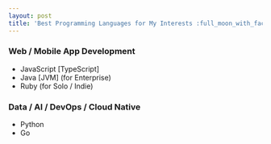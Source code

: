 ```yaml
---
layout: post
title: 'Best Programming Languages for My Interests :full_moon_with_face:'
---
```


### Web / Mobile App Development
- JavaScript [TypeScript]
- Java [JVM] (for Enterprise)
- Ruby (for Solo / Indie)


### Data / AI / DevOps / Cloud Native
- Python
- Go
